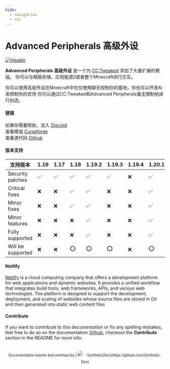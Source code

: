 ```yaml
---
hide:
  - navigation
  - toc
---
```


# Advanced Peripherals 高级外设 

[![Header](https://www.bisecthosting.com/images/CF/Advanced_Peripherals/BH_AP_Header.png)](https://www.curseforge.com/minecraft/mc-mods/advanced-peripherals)

**Advanced Peripherals 高级外设** 是一个为 [CC:Tweaked](https://tweaked.cc) 添加了大量扩展的模组。
你可以与精致存储，应用能源2或者整个Minecraft进行交互。

你可以使用高级外设在Minecraft中仅仅使用聊天控制你的基地，你也可以开发AI来控制你的农场
你可以通过CC:Tweaked和Advanced Peripherals毫无限制地进行创造。

#### 链接

<b class="si si-discord"></b> 如果你需要帮助，加入 [Discord](https://discord.intelligence-modding.de/)  
<b class="si si-curseforge"></b> 查看模组 [Curseforge](https://www.curseforge.com/minecraft/mc-mods/advanced-peripherals)  
<b class="si si-github"></b> 查看源代码 [Github](https://github.com/SirEndii/AdvancedPeripherals)  

#### 版本支持

| 支持版本 | 1.16               | 1.17               | 1.18               | 1.19.2             | 1.19.3             | 1.19.4 | 1.20.1             | 1.20.4             |
|-------------------|--------------------|--------------------|--------------------|--------------------|--------------------|--------|--------------------|--------------------|
| Security patches  | :white_check_mark: | :white_check_mark: | :white_check_mark: | :white_check_mark: | :white_check_mark: | :x:    | :white_check_mark: | :o:                |
| Critical fixes    | :x:                | :x:                | :white_check_mark: | :white_check_mark: | :x:                | :x:    | :white_check_mark: | :o:                |
| Minor fixes       | :x:                | :x:                | :white_check_mark: | :white_check_mark: | :x:                | :x:    | :white_check_mark: | :o:                |
| Minor features    | :x:                | :x:                | :x:                | :white_check_mark: | :x:                | :x:    | :white_check_mark: | :o:                |
| Fully supported   | :x:                | :x:                | :x:                | :white_check_mark: | :x:                | :x:    | :white_check_mark: | :o:                |
| Will be supported | :x:                | :x:                | :o:                | :o:                | :o:                | :x:    | :o:                | :white_check_mark: |


#### Netlify

[Netlify](https://www.netlify.com) is a cloud computing company that offers a development platform for web applications and dynamic websites. It provides a unified workflow that integrates build tools, web frameworks, APIs, and various web technologies. The platform is designed to support the development, deployment, and scaling of websites whose source files are stored in Git and then generated into static web content files

#### Contribute

If you want to contribute to this documentation or fix any spelling mistakes, feel free to do so on the documentation [<i class="si si-github" style="font-size:1rem;"></i> Github](https://github.com/Seniorendi/Advanced-Peripherals-Documentation), checkout the **Contribute** section in the README for more info.

<br>
<center style="font-size:0.7rem;">
Documentation rewrite and overhaul by [<img alt="" src="https://avatars.githubusercontent.com/u/35655841" width="30" height="30" style="border-radius:1000px;vertical-align:-10px;"> SyntheticDev](https://github.com/Synthetic-Dev) 
</center>
